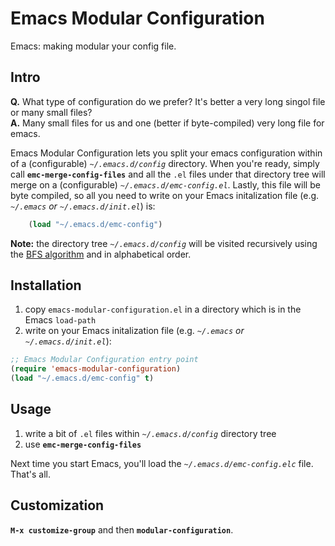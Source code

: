 Emacs Modular Configuration
===========================

Emacs: making modular your config file.

Intro
-----

**Q.** What type of configuration do we prefer? It's better a very long singol file or many small files?<br />
**A.** Many small files for us and one (better if byte-compiled) very long file for emacs.

Emacs Modular Configuration lets you split your emacs configuration within of a (configurable) *`~/.emacs.d/config`* directory. When you're ready, simply call **`emc-merge-config-files`** and all the `.el` files under that directory tree will merge on a (configurable) *`~/.emacs.d/emc-config.el`*. Lastly, this file will be byte compiled, so all you need to write on your Emacs initalization file (e.g. *`~/.emacs` or `~/.emacs.d/init.el`*) is:

```lisp
    (load "~/.emacs.d/emc-config")
```

**Note:** the directory tree *`~/.emacs.d/config`* will be visited recursively using the [BFS algorithm](https://en.wikipedia.org/wiki/Breadth-first_search) and in alphabetical order.

Installation
------------

1. copy `emacs-modular-configuration.el` in a directory which is in the Emacs `load-path`
2. write on your Emacs initalization file (e.g. *`~/.emacs` or `~/.emacs.d/init.el`*):

```lisp
;; Emacs Modular Configuration entry point
(require 'emacs-modular-configuration)
(load "~/.emacs.d/emc-config" t)
```

Usage
-----

1. write a bit of `.el` files within *`~/.emacs.d/config`* directory tree
2. use **`emc-merge-config-files`**

Next time you start Emacs, you'll load the *`~/.emacs.d/emc-config.elc`* file. That's all.

Customization
-------------

**`M-x customize-group`** and then **`modular-configuration`**.
